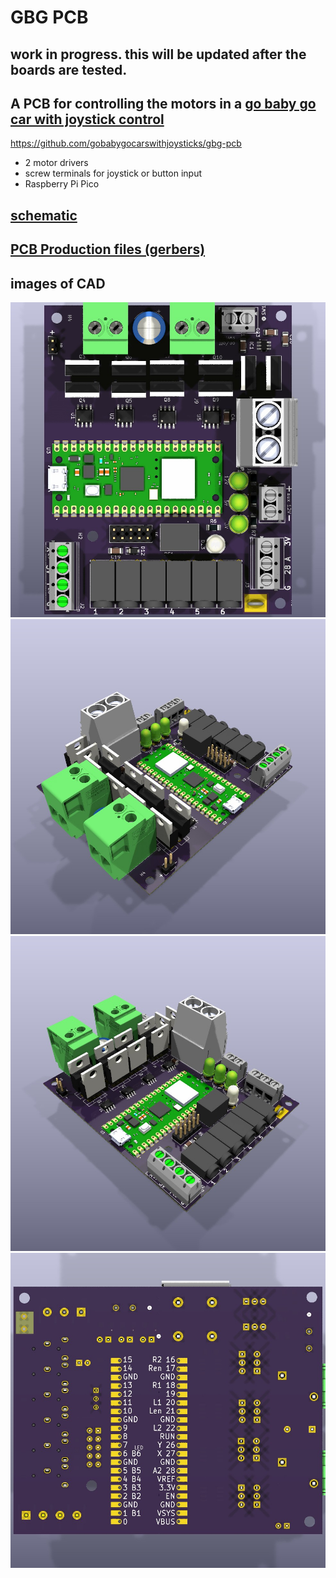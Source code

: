 # GBG PCB
## work in progress. this will be updated after the boards are tested.

## A PCB for controlling the motors in a [go baby go car with joystick control](https://gobabygocarswithjoysticks.github.io/index/)
https://github.com/gobabygocarswithjoysticks/gbg-pcb

* 2 motor drivers
* screw terminals for joystick or button input
* Raspberry Pi Pico

## [schematic](https://github.com/gobabygocarswithjoysticks/gbg-pcb/blob/main/schematic.pdf)

## [PCB Production files (gerbers)](https://github.com/gobabygocarswithjoysticks/gbg-pcb/tree/main/PCB_production)

## images of CAD

![auto generated image, topview](/renders/top.jpg)
![auto generated image, p1](/renders/perspective1.jpg)
![auto generated image, p2](/renders/perspective2.jpg)
![auto_generated_image, back](/renders/back.jpg)
